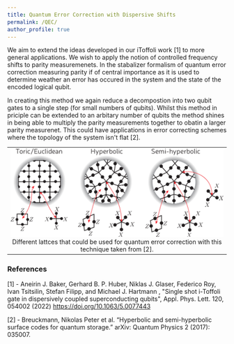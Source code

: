 ```yaml
---
title: Quantum Error Correction with Dispersive Shifts
permalink: /QEC/
author_profile: true
---
```


We aim to extend the ideas developed in our iToffoli work [1] to more general applications. We wish to apply the notion of controlled frequency shifts to parity measuremenets. In the stabalizer formalism of quantum error correction measuring parity if of central importance as it is used to determine weather an error has occured in the system and the state of the encoded logical qubit. 

In creating this method we again reduce a decompostion into two qubit gates to a single step (for small numbers of qubits). Whilst this method in priciple can be extended to an arbitary number of qubits the method shines in being able to multiply the parity measurements together to obatin a larger parity measurenet. This could have applications in error correcting schemes where the topology of the system isn't flat [2]. 

<table cellspacing="0" cellpadding="0" border="0">
  <td style="text-align: center;">
        <img src="../../assets/img/Research/QEC_Lattices.png" alt="" />
        <br />
        <a>Different lattces that could be used for quantum error correction with this technique taken from [2].</a>
    </td>
</table>

### References

[1] - Aneirin J. Baker, Gerhard B. P. Huber, Niklas J. Glaser, Federico Roy, Ivan Tsitsilin, Stefan Filipp, and Michael J. Hartmann , "Single shot i-Toffoli gate in dispersively coupled superconducting qubits", Appl. Phys. Lett. 120, 054002 (2022) https://doi.org/10.1063/5.0077443

[2] - Breuckmann, Nikolas Peter et al. “Hyperbolic and semi-hyperbolic surface codes for quantum storage.” arXiv: Quantum Physics 2 (2017): 035007.












